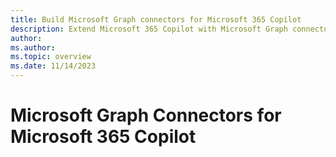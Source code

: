 ```yaml
---
title: Build Microsoft Graph connectors for Microsoft 365 Copilot
description: Extend Microsoft 365 Copilot with Microsoft Graph connectors
author: 
ms.author:
ms.topic: overview
ms.date: 11/14/2023
---
```


# Microsoft Graph Connectors for Microsoft 365 Copilot
